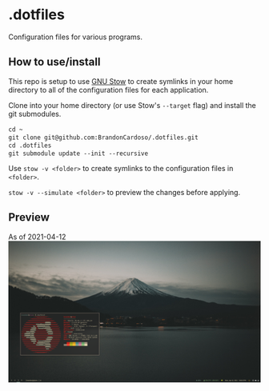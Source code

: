 # .dotfiles
Configuration files for various programs.

## How to use/install
This repo is setup to use [GNU Stow](https://www.gnu.org/software/stow/) to create symlinks in your home directory to all of the configuration files for each application.

Clone into your home directory (or use Stow's `--target` flag) and install the git submodules.
```
cd ~
git clone git@github.com:BrandonCardoso/.dotfiles.git
cd .dotfiles
git submodule update --init --recursive
```

Use `stow -v <folder>` to create symlinks to the configuration files in `<folder>`.

`stow -v --simulate <folder>` to preview the changes before applying.


## Preview
As of 2021-04-12
![preview of desktop with configurations applied](./preview.png)
